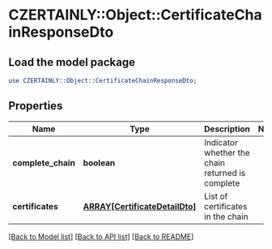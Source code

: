 # CZERTAINLY::Object::CertificateChainResponseDto

## Load the model package
```perl
use CZERTAINLY::Object::CertificateChainResponseDto;
```

## Properties
Name | Type | Description | Notes
------------ | ------------- | ------------- | -------------
**complete_chain** | **boolean** | Indicator whether the chain returned is complete | 
**certificates** | [**ARRAY[CertificateDetailDto]**](CertificateDetailDto.md) | List of certificates in the chain | 

[[Back to Model list]](../README.md#documentation-for-models) [[Back to API list]](../README.md#documentation-for-api-endpoints) [[Back to README]](../README.md)


